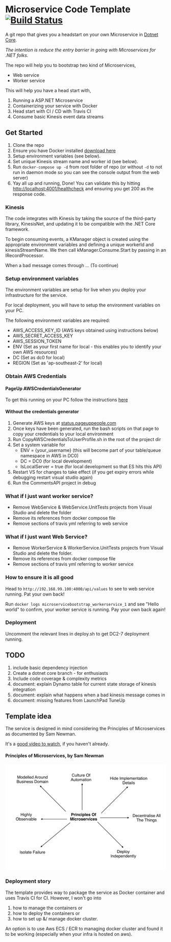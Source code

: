 ﻿# Microservice Code Template [![Build Status](https://travis-ci.org/PageUpPeopleOrg/microservice-bootstrap.svg?branch=master)](https://travis-ci.org/PageUpPeopleOrg/microservice-bootstrap)

A git repo that gives you a headstart on your own Microservice in [Dotnet Core](https://www.microsoft.com/net/core).

*_The intention is reduce the entry barrier in going with Microservices for .NET folks._*

The repo will help you to bootstrap two kind of Microservices,
* Web service
* Worker service

This will help you have a head start with,

1. Running a ASP.NET Microservice
2. Containerizing your service with Docker
3. Head start with CI / CD with Travis CI
4. Consume basic Kinesis event data streams

## Get Started

1. Clone the repo
2. Ensure you have Docker installed [download here](https://store.docker.com/editions/community/docker-ce-desktop-windows)
3. Setup environment variables (see below).
4. Set unique Kinesis stream name and worker id (see below).
5. Run `docker-compose up -d` from root folder of repo (or without `-d` to not run in daemon mode so you can see the console output from the web server)
6. Yay all up and running, Done! You can validate this by hitting [http://localhost:4001/healthcheck](http://localhost:4001/healthcheck) and ensuring you get 200 as the response code.

### Kinesis 

The code integrates with Kinesis by taking the source of the third-party library, KinesisNet, and updating it to be compatible with the .NET Core framework.

To begin consuming events, a KManager object is created using the appropriate environment variables and defining a unique workerId and kinesisStreamName. We then call kManager.Consume.Start by passing in an IRecordProcessor.

When a bad message comes through ... (To continue)

### Setup environment variables

The environment variables are setup for live when you deploy your infrastructure for the service.

For local deployment, you will have to setup the environment variables on your PC.

The following environment variables are required:
* AWS_ACCESS_KEY_ID (AWS keys obtained using instructions below)
* AWS_SECRET_ACCESS_KEY
* AWS_SESSION_TOKEN
* ENV (Set as your first name for local - this enables you to identify your own AWS resources)
* DC (Set as dc0 for local)
* REGION (Set as 'ap-southeast-2' for local)

### Obtain AWS Credentials
#### PageUp AWSCredentialsGenerator
To get this running on your PC follow the instructions [here](https://code.pageuppeople.com/diffusion/CREDGEN/)

#### Without the credentials generator
1. Generate AWS keys at [status.pageuppeople.com](https://status.pageuppeople.com/AWSToken/Token)
2. Once keys have been generated, run the bash scripts on that page to copy your credentials to your local environment
3. Run CopyAWSCredentialsToUserProfile.sh in the root of the project dir
4. Set a system variable for
    - ENV = {your_username} (this will become part of your table/queue namespace in AWS in DC0)
    - DC = DC0 (for local development)
    - IsLocalServer = true (for local development so that ES hits this API)
5. Restart VS for changes to take effect (if you get expiry errors while debugging restart visual studio again)
6. Run the CommentsAPI project in debug

### What if I just want worker service?
* Remove WebService & WebService.UnitTests projects from Visual Studio and delete the folder
* Remove its references from docker compose file
* Remove sections of travis yml referring to web service

### What if I just want Web Service?
* Remove WorkerService & WorkerService.UnitTests projects from Visual Studio and delete the folder.
* Remove its references from docker compose file
* Remove sections of travis yml referring to worker service

### How to ensure it is all good

Head to `http://192.168.99.100:4000/api/values` to see to web service running. Pat your own back!

Run `docker logs microservicebootstrap_workerservice_1` and see "Hello world" to confirm, your worker service is running. Pay your own back again!

### Deployment

Uncomment the relevant lines in deploy.sh to get DC2-7 deployment running.

## TODO

1. include basic dependency injection
2. Create a dotnet core branch - for enthusiasts
3. Include code coverage & complexity metrics
4. document: explain Dynamo table for current state storage of kinesis integration
5. document: explain what happens when a bad kinesis message comes in
6. document: missing features from LaunchPad TuneUp

## Template idea

The service is designed in mind considering the Principles of Microservices as documented by Sam Newman.

It's a [good video to watch](https://vimeo.com/131632250), if you haven't already.

#### Principles of Microservices, by Sam Newman

![Sam Newman's Principles of Microservices](https://raw.githubusercontent.com/PageUpPeopleOrg/microservice-bootstrap/master/principles.png "Principles of Microservices, by Sam Newman")

### Deployment story
The template provides way to package the service as Docker container and uses Travis CI for CI.
However, I won't go into
1. how to manage the containers or
2. how to deploy the containers or
3. how to set up &/ manage docker cluster.

An option is to use Aws ECS / ECR to managing docker cluster and found it to be working (especially when your infra is hosted on aws).
